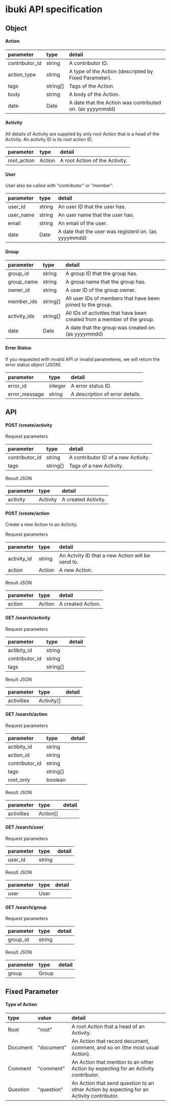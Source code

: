# ibuki API specification

## Object

#### Action

|parameter        |type    |detail
|:----------------|:-------|:-------------------------------
|contributor_id   |string  |A contributor ID.
|action_type      |string  |A type of the Action (descripted by Fixed Parameter).
|tags             |string[]|Tags of the Action.
|body             |string  |A body of the Action.
|date             |Date    |A date that the Action was contributed on. (as yyyymmdd)

#### Activity

All details of Activity are supplied by only root Action that is a head of the Activity.
An activity ID is its root action ID.

|parameter        |type    |detail
|:----------------|:-------|:-------------------------------
|root_action      |Action  |A root Action of the Activity.

#### User

User also be called with "contributor" or "member".

|parameter        |type    |detail
|:----------------|:-------|:-------------------------------
|user_id          |string  |An user ID that the user has.
|user_name        |string  |An user name that the user has.
|email            |string  |An email of the user.
|date             |Date    |A date that the user was registerd on. (as yyyymmdd)

#### Group

|parameter        |type    |detail
|:----------------|:-------|:-------------------------------
|group_id         |string  |A group ID that the group has.
|group_name       |string  |A group name that the group has.
|owner_id         |string  |A user ID of the group owner.
|member_ids       |string[]|All user IDs of members that have been joined to the group.
|activity_ids     |string[]|All IDs of activities that have been created from a member of the group. 
|date             |Date    |A date that the group was created on. (as yyyymmdd)

#### Error Status

If you requested with invalid API or invalid parameteres, we will return the error status object (JSON).

|parameter        |type    |detail
|:----------------|:-------|:-------------------------------
|error_id         |integer |A error status ID.
|error_message    |string  |A description of error details.

## API

#### POST /create/activity

Request parameters

|parameter        |type    |detail
|:----------------|:-------|:-------------------------------
|contributor_id   |string  |A contributor ID of a new Activity.
|tags             |string[]|Tags of a new Activity.

Result JSON

|parameter        |type    |detail
|:----------------|:-------|:-------------------------------
|activity         |Activity|A created Activity.

#### POST /create/action

Create a new Action to an Activity.

Request parameters

|parameter        |type    |detail
|:----------------|:-------|:-------------------------------
|activity_id      |string  |An Actvity ID that a new Action will be send to.
|action           |Action  |A new Action.

Result JSON

|parameter        |type    |detail
|:----------------|:-------|:-------------------------------
|action           |Action  |A created Action.

#### GET /search/activity

Request parameters

|parameter        |type    |detail
|:----------------|:-------|:-------------------------------
|actibity_id      |string  |
|contributor_id   |string  |
|tags             |string[]|

Result JSON

|parameter        |type      |detail
|:----------------|:---------|:-------------------------------
|activities       |Activity[]|

#### GET /search/action

Request parameters

|parameter        |type    |detail
|:----------------|:-------|:-------------------------------
|actibity_id      |string  |
|action_id        |string  |
|contributor_id   |string  |
|tags             |string[]|
|root_only        |boolean |

Result JSON

|parameter        |type    |detail
|:----------------|:-------|:-------------------------------
|activities       |Action[]|

#### GET /search/user

Request parameters

|parameter        |type    |detail
|:----------------|:-------|:-------------------------------
|user_id          |string  |

Result JSON

|parameter        |type    |detail
|:----------------|:-------|:-------------------------------
|user             |User    |

#### GET /search/group

Request parameters

|parameter        |type    |detail
|:----------------|:-------|:-------------------------------
|group_id         |string  |

Result JSON

|parameter        |type    |detail
|:----------------|:-------|:-------------------------------
|group            |Group   |

## Fixed Parameter

#### Type of Action

|type    |value      |detail
|:-------|:----------|:----------------------
|Root    |"root"     |A root Action that a head of an Activity.
|Document|"document" |An Action that record decument, comment, and so on (the most usual Action).
|Comment |"comment"  |An Action that mention to an other Action by expecting for an Activity contributor.
|Question|"question" |An Action that send question to an other Action by expecting for an Activity contributor.
